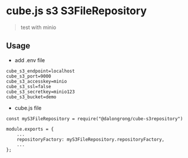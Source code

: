 # cube.js s3 S3FileRepository

> test with minio

## Usage

* add .env file

```code
cube_s3_endpoint=localhost
cube_s3_port=9000
cube_s3_accesskey=minio
cube_s3_ssl=false
cube_s3_secretkey=minio123
cube_s3_bucket=demo
```

* cube.js file

```code
const myS3FileRepository = require("@dalongrong/cube-s3repository")

module.exports = {
    ...
    repositoryFactory: myS3FileRepository.repositoryFactory,
    ...
};
```